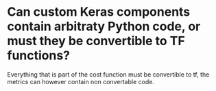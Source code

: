 # Can custom Keras components contain arbitraty Python code, or must they be convertible to TF functions?
Everything that is part of the cost function must be convertible to tf, the metrics can however contain non convertable code.
